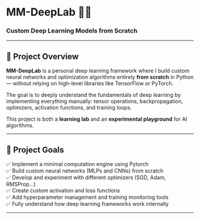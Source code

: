 # MM-DeepLab 🧠✨
### Custom Deep Learning Models from Scratch

---

## 📌 Project Overview

**MM-DeepLab** is a personal deep learning framework where I build custom neural networks and optimization algorithms entirely **from scratch** in Python — without relying on high-level libraries like TensorFlow or PyTorch.  

The goal is to deeply understand the fundamentals of deep learning by implementing everything manually: tensor operations, backpropagation, optimizers, activation functions, and training loops.

This project is both a **learning lab** and an **experimental playground** for AI algorithms.

---

## 🎯 Project Goals

✅ Implement a minimal computation engine using Pytorch  
✅ Build custom neural networks (MLPs and CNNs) from scratch  
✅ Develop and experiment with different optimizers (SGD, Adam, RMSProp...)  
✅ Create custom activation and loss functions  
✅ Add hyperparameter management and training monitoring tools  
✅ Fully understand how deep learning frameworks work internally  

---


